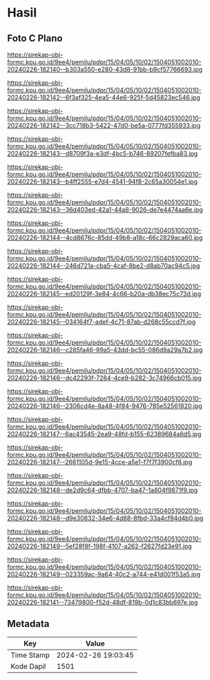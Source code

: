 # Hasil

## Foto C Plano

https://sirekap-obj-formc.kpu.go.id/9ee4/pemilu/pdpr/15/04/05/10/02/1504051002010-20240226-182140--b303a550-e280-43d8-91bb-b9cf57766693.jpg

https://sirekap-obj-formc.kpu.go.id/9ee4/pemilu/pdpr/15/04/05/10/02/1504051002010-20240226-182142--6f3af325-4ea5-44e6-925f-5d45823ec546.jpg

https://sirekap-obj-formc.kpu.go.id/9ee4/pemilu/pdpr/15/04/05/10/02/1504051002010-20240226-182142--3cc718b3-5422-47d0-be5a-0777fd355933.jpg

https://sirekap-obj-formc.kpu.go.id/9ee4/pemilu/pdpr/15/04/05/10/02/1504051002010-20240226-182143--d8709f3a-e3df-4bc5-b746-89207fefba83.jpg

https://sirekap-obj-formc.kpu.go.id/9ee4/pemilu/pdpr/15/04/05/10/02/1504051002010-20240226-182143--b4ff2555-e7d4-4541-94f8-2c65a30054e1.jpg

https://sirekap-obj-formc.kpu.go.id/9ee4/pemilu/pdpr/15/04/05/10/02/1504051002010-20240226-182143--36d403ed-42a1-44a8-9026-de7e4474aa6e.jpg

https://sirekap-obj-formc.kpu.go.id/9ee4/pemilu/pdpr/15/04/05/10/02/1504051002010-20240226-182144--4cd8676c-85dd-49b8-a18c-66c2829aca60.jpg

https://sirekap-obj-formc.kpu.go.id/9ee4/pemilu/pdpr/15/04/05/10/02/1504051002010-20240226-182144--246d721a-cba5-4caf-8be2-d8ab70ac94c5.jpg

https://sirekap-obj-formc.kpu.go.id/9ee4/pemilu/pdpr/15/04/05/10/02/1504051002010-20240226-182145--ed20129f-3e84-4c66-b20a-db38ec75c73d.jpg

https://sirekap-obj-formc.kpu.go.id/9ee4/pemilu/pdpr/15/04/05/10/02/1504051002010-20240226-182145--034164f7-adef-4c71-87ab-d268c55ccd7f.jpg

https://sirekap-obj-formc.kpu.go.id/9ee4/pemilu/pdpr/15/04/05/10/02/1504051002010-20240226-182146--c285fa46-99a5-43dd-bc55-086d9a29a7b2.jpg

https://sirekap-obj-formc.kpu.go.id/9ee4/pemilu/pdpr/15/04/05/10/02/1504051002010-20240226-182146--dc42293f-7284-4ce9-b282-3c74966cb015.jpg

https://sirekap-obj-formc.kpu.go.id/9ee4/pemilu/pdpr/15/04/05/10/02/1504051002010-20240226-182146--2306cd4e-8a48-4f84-9476-785e52561820.jpg

https://sirekap-obj-formc.kpu.go.id/9ee4/pemilu/pdpr/15/04/05/10/02/1504051002010-20240226-182147--6ac43545-2ea9-48fd-b155-62389684a6d5.jpg

https://sirekap-obj-formc.kpu.go.id/9ee4/pemilu/pdpr/15/04/05/10/02/1504051002010-20240226-182147--2661105d-9e15-4cce-a5e1-f7f7f3900cf6.jpg

https://sirekap-obj-formc.kpu.go.id/9ee4/pemilu/pdpr/15/04/05/10/02/1504051002010-20240226-182148--de2d9c64-dfbb-4707-ba47-1a804f9871f9.jpg

https://sirekap-obj-formc.kpu.go.id/9ee4/pemilu/pdpr/15/04/05/10/02/1504051002010-20240226-182148--d9e30832-34e6-4d88-8fbd-33a4cf94d4b0.jpg

https://sirekap-obj-formc.kpu.go.id/9ee4/pemilu/pdpr/15/04/05/10/02/1504051002010-20240226-182149--5ef28f8f-198f-4107-a262-f2627fd23e91.jpg

https://sirekap-obj-formc.kpu.go.id/9ee4/pemilu/pdpr/15/04/05/10/02/1504051002010-20240226-182149--023359ac-9a64-40c2-a744-e41d001f53a5.jpg

https://sirekap-obj-formc.kpu.go.id/9ee4/pemilu/pdpr/15/04/05/10/02/1504051002010-20240226-182141--73479800-f52d-48df-819b-0d1c83bb697e.jpg


## Metadata

| Key        | Value               |
| ---------- | ------------------- |
| Time Stamp | 2024-02-26 19:03:45 |
| Kode Dapil | 1501                |



